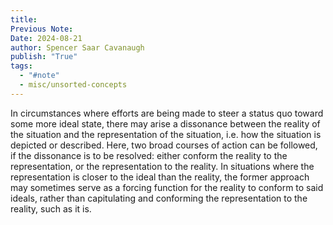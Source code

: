 ```yaml
---
title:
Previous Note:
Date: 2024-08-21
author: Spencer Saar Cavanaugh
publish: "True"
tags:
  - "#note"
  - misc/unsorted-concepts
---
```


In circumstances where efforts are being made to steer a status quo toward some more ideal state, there may arise a dissonance between the reality of the situation and the representation of the situation, i.e. how the situation is depicted or described. Here, two broad courses of action can be followed, if the dissonance is to be resolved: either conform the reality to the representation, or the representation to the reality. In situations where the representation is closer to the ideal than the reality, the former approach may sometimes serve as a forcing function for the reality to conform to said ideals, rather than capitulating and conforming the representation to the reality, such as it is.
